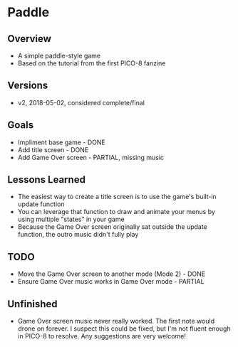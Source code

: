 # Paddle

## Overview
- A simple paddle-style game
- Based on the tutorial from the first PICO-8 fanzine

## Versions
- v2, 2018-05-02, considered complete/final

## Goals
- Impliment base game - DONE
- Add title screen - DONE
- Add Game Over screen - PARTIAL, missing music

## Lessons Learned
- The easiest way to create a title screen is to use the game's built-in update function
- You can leverage that function to draw and animate your menus by using multiple "states" in your game
- Because the Game Over screen originally sat outside the update function, the outro music didn't fully play

## TODO
- Move the Game Over screen to another mode (Mode 2) - DONE
- Ensure Game Over music works in Game Over mode  - PARTIAL

## Unfinished
- Game Over screen music never really worked.  The first note would drone on forever.  I suspect this could be fixed, but I'm not fluent enough in PICO-8 to resolve.  Any suggestions are very welcome!